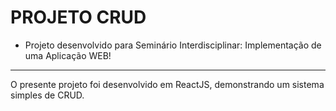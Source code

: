 # PROJETO CRUD

- Projeto desenvolvido para Seminário Interdisciplinar: Implementação de uma Aplicação WEB!

---

O presente projeto foi desenvolvido em ReactJS, demonstrando um sistema simples de CRUD.

